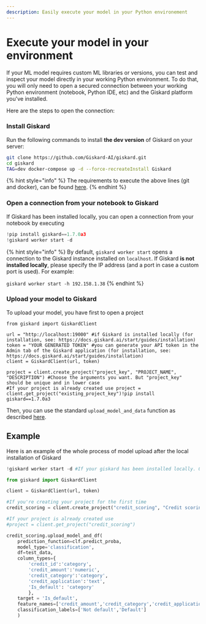 ```yaml
---
description: Easily execute your model in your Python environement
---
```


# Execute your model in your environment

If your ML model requires custom ML libraries or versions, you can test and inspect your model directly in your working Python environment. To do that, you will only need to open a secured connection between your working Python environment (notebook, Python IDE, etc) and the Giskard platform you've installed.&#x20;

Here are the steps to open the connection:

### Install Giskard

Run the following commands to install **the dev version** of Giskard on your server:

```bash
git clone https://github.com/Giskard-AI/giskard.git
cd giskard
TAG=dev docker-compose up -d --force-recreateInstall Giskard
```

{% hint style="info" %}
The requirements to execute the above lines (git and docker), can be found [here](./).
{% endhint %}

### Open a connection from your notebook to Giskard

If Giskard has been installed locally, you can open a connection from your notebook by executing

```python
!pip install giskard==1.7.0a3
!giskard worker start -d
```

{% hint style="info" %}
By default, `giskard worker start` opens a connection to the Giskard instance installed on `localhost`. If Giskard **is not installed locally**, please specify the IP address (and a port in case a custom port is used). For example:

`giskard worker start -h 192.158.1.38`
{% endhint %}

### Upload your model to Giskard

To upload your model, you have first to open a project

```
from giskard import GiskardClient

url = "http://localhost:19000" #if Giskard is installed locally (for installation, see: https://docs.giskard.ai/start/guides/installation) 
token = "YOUR GENERATED TOKEN" #you can generate your API token in the Admin tab of the Giskard application (for installation, see: https://docs.giskard.ai/start/guides/installation) 
client = GiskardClient(url, token)

project = client.create_project("project_key", "PROJECT_NAME", "DESCRIPTION") #Choose the arguments you want. But "project_key" should be unique and in lower case
#If your project is already created use project = client.get_project("existing_project_key")!pip install giskard==1.7.0a3
```

Then, you can use the standard `upload_model_and_data` function as described [here](../upload-your-model/#3.-upload-a-model-and-a-dataset).

## Example

Here is an example of the whole process of model upload after the local installation of Giskard

```python
!giskard worker start -d #If your giskard has been installed locally. Otherwise use giskard worker start -d -h 192.158.1.38

from giskard import GiskardClient

client = GiskardClient(url, token)

#If you're creating your project for the first time
credit_scoring = client.create_project("credit_scoring", "Credit scoring project", "Predict the default probabilities of a credit demand")

#If your project is already created use 
#project = client.get_project("credit_scoring")

credit_scoring.upload_model_and_df(
    prediction_function=clf.predict_proba,
    model_type='classification',
    df=test_data,
    column_types={
        'credit_id':'category',
        'credit_amount':'numeric',
        'credit_category':'category',
        'credit_application':'text',
        'Is_default': 'category'
        },
    target = 'Is_default',
    feature_names=['credit_amount','credit_category','credit_application'],
    classification_labels=['Not default','Default']
    )
```
